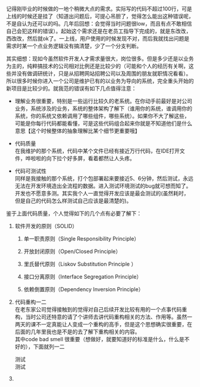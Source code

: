 记得刚毕业的时候做的一地个稍微大点的需求。实际写的代码不超过100行，可是上线的时候还是挂了（知道出问题后，可提心吊胆了，觉得怎么能出这种错误呢，不是自认为还可以的吗。几年后回想：会觉得当时问题很low，而且有点不敢相信自己会犯这样的错误）。起始这个需求还是在老员工指导下完成的，就是东改改，西改改，然后就ok了。一上线，用户使用的时候发现不对，而后我就找出问题是需求时某一个点业务逻辑没有搞清楚，少了一个分支判断。

其实细想：现如今虽然软件开发人才需求量很大，岗位很多。但是多少还是以业务为主的，纯粹搞技术的公司相对比例还是比较少的（可能和个人的经历有关啊，这些并没有做调研统计，只是从招聘网站招聘公司以及周围的朋友就职情况看看）。所以很多时候你进入一个公司是维护已有的以业务为导向的系统，完全重头开始的新项目是比较少的。就我范的错误有如下几点值得注意：

* 理解业务很重要，特别是一些运行比较久的老系统。在你动手前最好是对公司业务，系统涉及的业务，系统的整体架构了解下（谁用你的系统，谁调用你的系统，你的系统又依赖调用了哪些组件，哪些系统）。如果你不大了解这些，可能是你每行代码都能看懂，可是这些代码组合起来你就是不知道他们是什么意思【这个时候整体的抽象理解比某个细节更重要哦】

* 代码质量  
  在我维护的那个系统，代码中某个文件已经有接近万行代码，在IDE打开文件，哗啦啦的向下拉个好多屏，看着都然让人头疼。

* 代码可测试性  
  同样是我接触的那个系统，打个包部署起来要接近5、6分钟，然后测试，永远无法在开发环境造出全流程的数据。进入测试环境测试的bug就可想而知了。开发也不愿意多测。其实我个人一直觉得开发应该是最会测试的\(虽然耗时，但是自己的代码怎么样测试自己应该是最清楚的\)。

鉴于上面代码质量，个人觉得如下的几个点有必要了解下：

1. 软件开发的原则（SOLID）

   1. 单一职责原则（Single Responsibility Principle）

   2. 开放封闭原则（Open/Closed Principle）

   3. 里氏替代原则（Liskov Substitution Principle ）

   4. 接口分离原则（Interface Segregation Principle）

   5. 依赖倒置原则（Dependency Inversion Principle）

2. 代码重构一二  
   在老东家公司觉得接触到的觉得对自己后续开发比较有用的一个点事代码重构，当时公司还特意的请了个讲师去讲代码重构相关的方法、作用等。虽然一两天的课不一定真能让人变成一个重构的高手，但是这个思想确实很重要，在后面的几年里我也是不是的去了解下重构相关的内容。  
   其中code bad smell 很重要（想做好，就要知道好的标准是什么，什么是不好的），下面就列一二  
  
    测试  
    测试  

3. 


